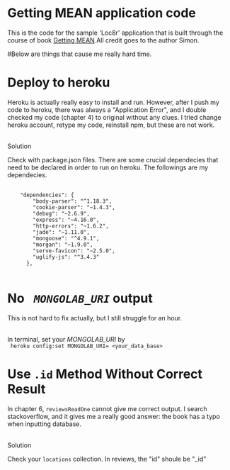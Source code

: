 # Getting MEAN application code

This is the code for the sample 'Loc8r' application that is built through the course of book [Getting MEAN](https://www.manning.com/books/getting-mean-with-mongo-express-angular-and-node).All credit goes to
the author Simon.

#Below are things that cause me really hard time.
<h1> Deploy to heroku</h1>
  <p> Heroku is actually really easy to install and run. However, after I push my code to heroku, there was always a "Application Error", and I double checked my code (chapter 4) to original without any clues. I
  tried change heroku account, retype my code, reinstall npm, but these are not work. </p>
  <br>Solution </br>
    <p> Check with package.json files. There are some crucial dependecies that need to be declared in order to
    run on heroku. The followings are my dependecies.
    <pre> <code>
    "dependencies": {
        "body-parser": "^1.18.3",
        "cookie-parser": "~1.4.3",
        "debug": "~2.6.9",
        "express": "~4.16.0",
        "http-errors": "~1.6.2",
        "jade": "~1.11.0",
        "mongoose": "^4.9.1",
        "morgan": "~1.9.0",
        "serve-favicon": "~2.5.0",
        "uglify-js": "^3.4.3"
      },
    </code> </pre>
    </p>
<h1> No <code><i> MONGOLAB_URI</i></code> output </h1>
  <p> This is not hard to fix actually, but I still struggle for an hour. </p>
  <p> <br> In terminal, set your <i>MONGOLAB_URI</i> by </br> <code> heroku config:set MONGOLAB_URI= &ltyour_data_base&gt </code></p>

<h1> Use <code>.id</code> Method Without Correct Result </h1>
  <p> In chapter 6, <code>reviewsReadOne</code> cannot give me correct output. I search stackoverflow, and
  it gives me a really good answer: the book has a typo when inputting database.</p>
  <br>Solution</br>
  <p/> Check your <code>locations</code> collection. In reviews, the "id" shoule be "_id"

